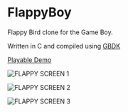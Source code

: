 FlappyBoy
=========

Flappy Bird clone for the Game Boy.

Written in C and compiled using [GBDK](http://gbdk.sourceforge.net/)

[Playable Demo](http://damnbrain.com/dev/flappyboy/)

![FLAPPY SCREEN 1](http://damnbrain.com/images/flappy_boy_screen.png)

![FLAPPY SCREEN 2](http://damnbrain.com/images/flappyscreen.jpg)

![FLAPPY SCREEN 3](http://damnbrain.com/images/flappyscreen2.jpg)
